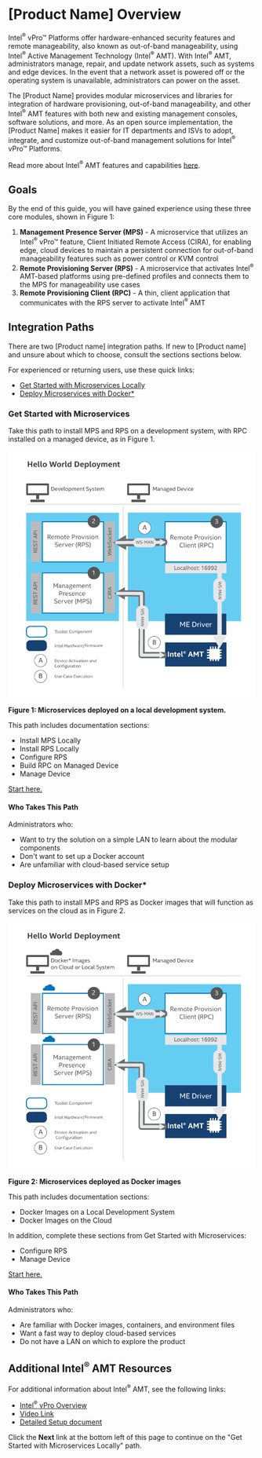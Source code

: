 # [Product Name] Overview

Intel<sup>®</sup> vPro™ Platforms offer hardware-enhanced security features and remote manageability, also known as out-of-band manageability, using Intel<sup>®</sup> Active Management Technology (Intel<sup>®</sup> AMT). With Intel<sup>®</sup> AMT, administrators manage, repair, and update network assets, such as systems and edge devices. In the event that a network asset is powered off or the operating system is unavailable, administrators can power on the asset. 

The [Product Name] provides modular microservices and libraries for integration of hardware provisioning, out-of-band manageability, and other Intel<sup>®</sup> AMT features with both new and existing management consoles, software solutions, and more. As an open source implementation, the [Product Name] makes it easier for IT departments and ISVs to adopt, integrate, and customize out-of-band management solutions for Intel<sup>®</sup> vPro™ Platforms.

Read more about Intel<sup>®</sup> AMT features and capabilities [here](https://www.intel.com/content/www/us/en/architecture-and-technology/intel-active-management-technology.html).

## Goals

By the end of this guide, you will have gained experience using these three core modules, shown in Figure 1:

1. **Management Presence Server (MPS)** - A microservice that utilizes an Intel<sup>®</sup> vPro™ feature, Client Initiated Remote Access (CIRA), for enabling edge, cloud devices to maintain a persistent connection for out-of-band manageability features such as power control or KVM control
2. **Remote Provisioning Server (RPS)** - A microservice that activates Intel<sup>®</sup> AMT-based platforms using pre-defined profiles and connects them to the MPS for manageability use cases
3. **Remote Provisioning Client (RPC)** - A thin, client application that communicates with the RPS server to activate Intel<sup>®</sup> AMT

## Integration Paths

There are two [Product name] integration paths. If new to [Product name] and unsure about which to choose, consult the sections sections below. 

For experienced or returning users, use these quick links:

- [Get Started with Microservices Locally](https://github.impcloud.net/Danger-Bay/OpenAMTCloudToolkit-Docs/blob/master/docs/Local/overview.md)
- [Deploy Microservices with Docker*](https://github.impcloud.net/Danger-Bay/OpenAMTCloudToolkit-Docs/blob/master/docs/Docker/overview.md)

### Get Started with Microservices

Take this path to install MPS and RPS on a development system, with RPC installed on a managed device, as in Figure 1.

<img src="./assets/images/HelloWorldLocal.png" alt="HelloWorldLocal" style="zoom:80%;" />

**Figure 1: Microservices deployed on a local development system.**

This path includes documentation sections: 

- Install MPS Locally
- Install RPS Locally 
- Configure RPS 
- Build RPC on Managed Device
- Manage Device

[Start here.](https://github.impcloud.net/Danger-Bay/OpenAMTCloudToolkit-Docs/blob/master/docs/Local/overview.md)

#### Who Takes This Path

Administrators who:

- Want to try the solution on a simple LAN to learn about the modular components
- Don't want to set up a Docker account
- Are unfamiliar with cloud-based service setup

### Deploy Microservices with Docker*

Take this path to install MPS and RPS as Docker images that will function as services on the cloud as in Figure 2.

<img src="./assets/images/HelloWorldDocker.png" alt="HelloWorldDocker" style="zoom:80%;" />

**Figure 2: Microservices deployed as Docker images**

This path includes documentation sections: 
- Docker Images on a Local Development System 
- Docker Images on the Cloud

In addition, complete these sections from Get Started with Microservices: 
- Configure RPS 
- Manage Device

[Start here.](https://github.impcloud.net/Danger-Bay/OpenAMTCloudToolkit-Docs/blob/master/docs/Docker/overview.md)

#### Who Takes This Path

Administrators who:

- Are familiar with Docker images, containers, and environment files
- Want a fast way to deploy cloud-based services
- Do not have a LAN on which to explore the product

## Additional Intel<sup>®</sup> AMT Resources

For additional information about Intel<sup>®</sup> AMT, see the following links:

- [Intel<sup>®</sup> vPro Overview](https://software.intel.com/content/www/us/en/develop/topics/iot/hardware/vpro-platform-retail.html)
- [Video Link](https://www.intel.com/content/www/us/en/support/articles/000026592/technologies.html)
- [Detailed Setup document](https://software.intel.com/en-us/articles/getting-started-with-intel-active-management-technology-amt)


Click the **Next** link at the bottom left of this page to continue on the "Get Started with Microservices Locally" path.

